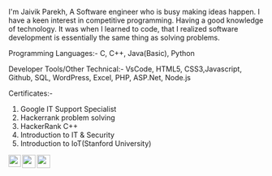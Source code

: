 I'm Jaivik Parekh, A Software engineer who is busy making ideas happen. I have a keen interest in competitive programming. Having a good knowledge of technology. It was when I learned to code, that I realized software development is essentially the same thing as solving problems.

Programming Languages:- C, C++, Java(Basic), Python

Developer Tools/Other Technical:- VsCode, HTML5, CSS3,Javascript, Github, SQL, WordPress, Excel, PHP, ASP.Net, Node.js

Certificates:- 
1. Google IT Support Specialist
2. Hackerrank problem solving
3. HackerRank C++
4. Introduction to IT & Security
5. Introduction to IoT(Stanford University)
<a href="https://www.linkedin.com/in/jaivik-parekh-23a3bb185"/>
  <img align="left" width="24px" src="https://cdn.jsdelivr.net/npm/simple-icons@v3/icons/linkedin.svg"  />
</a>
<a href="https://twitter.com/dips_jaiswal">
  <img align="left" width="26px" src="https://cdn.jsdelivr.net/npm/simple-icons@v3/icons/twitter.svg" />
</a>
<a href="jaivikparekh1320@gmail.com">
  <img align="left" width="26px" src="https://cdn.jsdelivr.net/npm/simple-icons@v3/icons/gmail.svg" />
</a>

</br></br>

